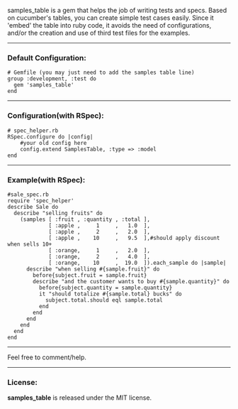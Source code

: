 samples_table is a gem that helps the job of writing tests and specs.
Based on cucumber's tables, you can create simple test cases easily.
Since it 'embed' the table into ruby code, it avoids the need of configurations, and/or the creation and use of third test files for the examples.

***
### Default Configuration:

	# Gemfile (you may just need to add the samples table line)
	group :development, :test do
	  gem 'samples_table'
	end

***
### Configuration(with RSpec):

	# spec_helper.rb
	RSpec.configure do |config|
		#your old config here
		config.extend SamplesTable, :type => :model
	end

***
### Example(with RSpec):

	#sale_spec.rb
	require 'spec_helper'
	describe Sale do
	  describe "selling fruits" do
	    (samples [ :fruit , :quantity , :total ],
	             [ :apple ,     1     ,   1.0  ],
	             [ :apple ,     2     ,   2.0  ],
	             [ :apple ,    10     ,   9.5  ],#should apply discount when sells 10+
	             [ :orange,     1     ,   2.0  ],
	             [ :orange,     2     ,   4.0  ],
	             [ :orange,    10     ,  19.0  ]).each_sample do |sample|
	      describe "when selling #{sample.fruit}" do
	        before{subject.fruit = sample.fruit}
	        describe "and the customer wants to buy #{sample.quantity}" do
	          before{subject.quantity = sample.quantity}
	          it "should totalize #{sample.total} bucks" do
	            subject.total.should eql sample.total
	          end
	        end
	      end
	    end
	  end
	end

***
Feel free to comment/help.

***
### License:
__samples_table__ is released under the MIT license.